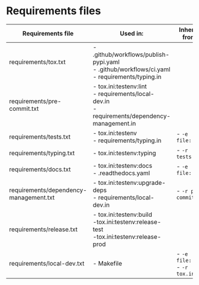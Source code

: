 # Requirements files

| Requirements file                        | Used in:                                                                                         | Inherits from:                 |
|------------------------------------------|--------------------------------------------------------------------------------------------------|--------------------------------|
| requirements/tox.txt                     | - .github/workflows/publish-pypi.yaml<br>- .github/workflows/ci.yaml<br>- requirements/typing.in |                                |
| requirements/pre-commit.txt              | - tox.ini:testenv:lint<br>- requirements/local-dev.in<br>- requirements/dependency-management.in |                                |
| requirements/tests.txt                   | - tox.ini:testenv<br>- requirements/typing.in                                                    | - `-e file:.`                  |
| requirements/typing.txt                  | - tox.ini:testenv:typing                                                                         | - `-r tests.in`                |
| requirements/docs.txt                    | - tox.ini:testenv:docs<br>- .readthedocs.yaml                                                    | - `-e file:.`                  |
| requirements/dependency-management.txt   | - tox.ini:testenv:upgrade-deps<br>- requirements/local-dev.in                                    | - `-r pre-commit.in`           |
| requirements/release.txt                 | - tox.ini:testenv:build<br>-tox.ini:testenv:release-test<br>-tox.ini:testenv:release-prod        |                                |
| requirements/local-dev.txt               | - Makefile                                                                                       | - `-e file:.`<br>- `-r tox.in` |
